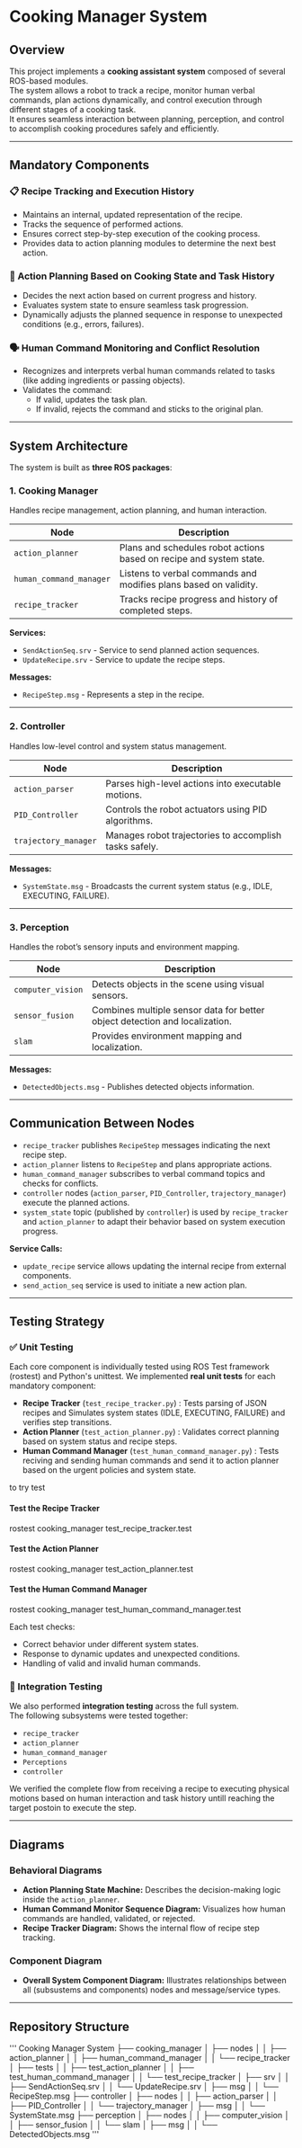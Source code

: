 # Cooking Manager System

## Overview

This project implements a **cooking assistant system** composed of several ROS-based modules.  
The system allows a robot to track a recipe, monitor human verbal commands, plan actions dynamically, and control execution through different stages of a cooking task.  
It ensures seamless interaction between planning, perception, and control to accomplish cooking procedures safely and efficiently.

---

## Mandatory Components

### 📋 Recipe Tracking and Execution History
- Maintains an internal, updated representation of the recipe.
- Tracks the sequence of performed actions.
- Ensures correct step-by-step execution of the cooking process.
- Provides data to action planning modules to determine the next best action.

### 🤖 Action Planning Based on Cooking State and Task History
- Decides the next action based on current progress and history.
- Evaluates system state to ensure seamless task progression.
- Dynamically adjusts the planned sequence in response to unexpected conditions (e.g., errors, failures).

### 🗣️ Human Command Monitoring and Conflict Resolution
- Recognizes and interprets verbal human commands related to tasks (like adding ingredients or passing objects).
- Validates the command:
  - If valid, updates the task plan.
  - If invalid, rejects the command and sticks to the original plan.
  
---

## System Architecture

The system is built as **three ROS packages**:

### 1. Cooking Manager
Handles recipe management, action planning, and human interaction.

| Node                  | Description |
|-----------------------|-------------|
| `action_planner`       | Plans and schedules robot actions based on recipe and system state. |
| `human_command_manager`| Listens to verbal commands and modifies plans based on validity. |
| `recipe_tracker`       | Tracks recipe progress and history of completed steps. |

**Services:**
- `SendActionSeq.srv` - Service to send planned action sequences.
- `UpdateRecipe.srv` - Service to update the recipe steps.

**Messages:**
- `RecipeStep.msg` - Represents a step in the recipe.

---

### 2. Controller
Handles low-level control and system status management.

| Node                | Description |
|---------------------|-------------|
| `action_parser`      | Parses high-level actions into executable motions. |
| `PID_Controller`     | Controls the robot actuators using PID algorithms. |
| `trajectory_manager` | Manages robot trajectories to accomplish tasks safely. |

**Messages:**
- `SystemState.msg` - Broadcasts the current system status (e.g., IDLE, EXECUTING, FAILURE).

---

### 3. Perception
Handles the robot’s sensory inputs and environment mapping.

| Node               | Description |
|--------------------|-------------|
| `computer_vision`   | Detects objects in the scene using visual sensors. |
| `sensor_fusion`     | Combines multiple sensor data for better object detection and localization. |
| `slam`              | Provides environment mapping and localization. |

**Messages:**
- `DetectedObjects.msg` - Publishes detected objects information.

---

## Communication Between Nodes

- `recipe_tracker` publishes `RecipeStep` messages indicating the next recipe step.
- `action_planner` listens to `RecipeStep` and plans appropriate actions.
- `human_command_manager` subscribes to verbal command topics and checks for conflicts.
- `controller` nodes (`action_parser`, `PID_Controller`, `trajectory_manager`) execute the planned actions.
- `system_state` topic (published by `controller`) is used by `recipe_tracker` and `action_planner` to adapt their behavior based on system execution progress.

**Service Calls:**
- `update_recipe` service allows updating the internal recipe from external components.
- `send_action_seq` service is used to initiate a new action plan.

---

## Testing Strategy

### ✅ Unit Testing
Each core component is individually tested using ROS Test framework (rostest) and Python's unittest.
We implemented **real unit tests** for each mandatory component:
- **Recipe Tracker** (`test_recipe_tracker.py`) : Tests parsing of JSON recipes and Simulates system states (IDLE, EXECUTING, FAILURE) and verifies step transitions.
- **Action Planner** (`test_action_planner.py`) : Validates correct planning based on system status and recipe steps.
- **Human Command Manager** (`test_human_command_manager.py`) : Tests reciving and sending human commands and send it to action planner based on the urgent policies and system state.

to try test 
#### Test the Recipe Tracker
rostest cooking_manager test_recipe_tracker.test

#### Test the Action Planner
rostest cooking_manager test_action_planner.test

#### Test the Human Command Manager
rostest cooking_manager test_human_command_manager.test




Each test checks:
- Correct behavior under different system states.
- Response to dynamic updates and unexpected conditions.
- Handling of valid and invalid human commands.

### 🔄 Integration Testing
We also performed **integration testing** across the full system.  
The following subsystems were tested together:
- `recipe_tracker`
- `action_planner`
- `human_command_manager`
- `Perceptions`
- `controller` 

We verified the complete flow from receiving a recipe to executing physical motions based on human interaction and task history untill reaching the target postoin to execute the step.

---

## Diagrams

### Behavioral Diagrams
- **Action Planning State Machine:** Describes the decision-making logic inside the `action_planner`.
- **Human Command Monitor Sequence Diagram:** Visualizes how human commands are handled, validated, or rejected.
- **Recipe Tracker Diagram:** Shows the internal flow of recipe step tracking.

### Component Diagram
- **Overall System Component Diagram:** Illustrates relationships between all (subsustems and components) nodes and message/service types.

---

## Repository Structure
'''
Cooking Manager System
├── cooking_manager
│   ├── nodes
│   │   ├── action_planner
│   │   ├── human_command_manager
│   │   └── recipe_tracker
│   ├── tests
│   │   ├── test_action_planner
│   │   ├── test_human_command_manager
│   │   └── test_recipe_tracker
│   ├── srv
│   │   ├── SendActionSeq.srv
│   │   └── UpdateRecipe.srv
│   ├── msg
│   │   └── RecipeStep.msg
├── controller
│   ├── nodes
│   │   ├── action_parser
│   │   ├── PID_Controller
│   │   └── trajectory_manager
│   ├── msg
│   │   └── SystemState.msg
├── perception
│   ├── nodes
│   │   ├── computer_vision
│   │   ├── sensor_fusion
│   │   └── slam
│   ├── msg
│   │   └── DetectedObjects.msg
'''


